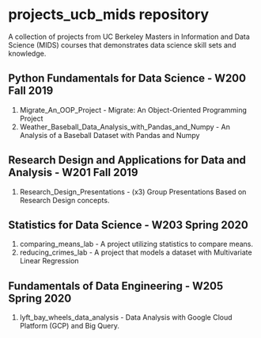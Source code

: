 # projects_ucb_mids repository
A collection of projects from UC Berkeley Masters in Information and Data Science (MIDS) courses that demonstrates data science skill sets and knowledge.

## Python Fundamentals for Data Science - W200 Fall 2019
1. Migrate_An_OOP_Project - Migrate: An Object-Oriented Programming Project
2. Weather_Baseball_Data_Analysis_with_Pandas_and_Numpy - An Analysis of a Baseball Dataset with Pandas and Numpy

## Research Design and Applications for Data and Analysis - W201 Fall 2019  
1. Research_Design_Presentations - (x3) Group Presentations Based on Research Design concepts.

## Statistics for Data Science - W203 Spring 2020
1. comparing_means_lab - A project utilizing statistics to compare means.
2. reducing_crimes_lab - A project that models a dataset with Multivariate Linear Regression

## Fundamentals of Data Engineering - W205 Spring 2020  
1. lyft_bay_wheels_data_analysis - Data Analysis with Google Cloud Platform (GCP) and Big Query.
